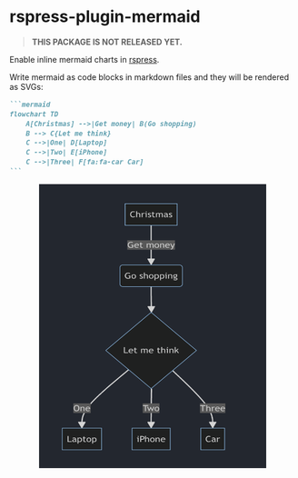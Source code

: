 # rspress-plugin-mermaid

> **THIS PACKAGE IS NOT RELEASED YET.**

Enable inline mermaid charts in [rspress](https://rspress.dev/).

Write mermaid as code blocks in markdown files and they will be rendered as SVGs:

````markdown
```mermaid
flowchart TD
    A[Christmas] -->|Get money| B(Go shopping)
    B --> C{Let me think}
    C -->|One| D[Laptop]
    C -->|Two| E[iPhone]
    C -->|Three| F[fa:fa-car Car]
```
````

<div align="center">
  <img src="./assets/sample.png" alt="sample" width="400" height="500" />
</div>
